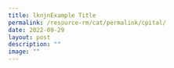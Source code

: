 ```yaml
---
title: lknjnExample Title
permalink: /resource-rm/cat/permalink/cpital/
date: 2022-09-29
layout: post
description: ""
image: ""
---
```


